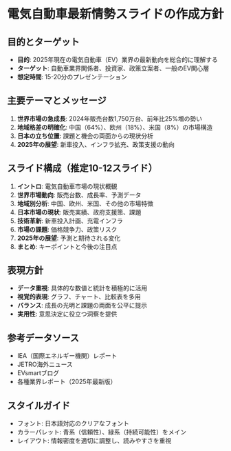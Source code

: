 # 電気自動車最新情勢スライドの作成方針

## 目的とターゲット
- **目的**: 2025年現在の電気自動車（EV）業界の最新動向を総合的に理解する
- **ターゲット**: 自動車業界関係者、投資家、政策立案者、一般のEV関心層
- **想定時間**: 15-20分のプレゼンテーション

## 主要テーマとメッセージ
1. **世界市場の急成長**: 2024年販売台数1,750万台、前年比25%増の勢い
2. **地域格差の明確化**: 中国（64%）、欧州（18%）、米国（8%）の市場構造
3. **日本の立ち位置**: 課題と機会の両面からの現状分析
4. **2025年の展望**: 新車投入、インフラ拡充、政策支援の動向

## スライド構成（推定10-12スライド）
1. **イントロ**: 電気自動車市場の現状概観
2. **世界市場動向**: 販売台数、成長率、予測データ
3. **地域別分析**: 中国、欧州、米国、その他の市場特徴
4. **日本市場の現状**: 販売実績、政府支援策、課題
5. **技術革新**: 新車投入計画、充電インフラ
6. **市場の課題**: 価格競争力、政策リスク
7. **2025年の展望**: 予測と期待される変化
8. **まとめ**: キーポイントと今後の注目点

## 表現方針
- **データ重視**: 具体的な数値と統計を積極的に活用
- **視覚的表現**: グラフ、チャート、比較表を多用
- **バランス**: 成長の光明と課題の両面を公平に提示
- **実用性**: 意思決定に役立つ洞察を提供

## 参考データソース
- IEA（国際エネルギー機関）レポート
- JETRO海外ニュース
- EVsmartブログ
- 各種業界レポート（2025年最新版）

## スタイルガイド
- フォント: 日本語対応のクリアなフォント
- カラーパレット: 青系（信頼性）、緑系（持続可能性）をメイン
- レイアウト: 情報密度を適切に調整し、読みやすさを重視